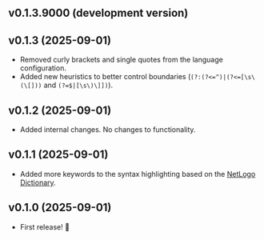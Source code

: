 ## v0.1.3.9000 (development version)

## v0.1.3 (2025-09-01)

- Removed curly brackets and single quotes from the language configuration.
- Added new heuristics to better control boundaries (`(?:(?<=^)|(?<=[\s\(\[]))` and `(?=$|[\s\)\]])`).

## v0.1.2 (2025-09-01)

- Added internal changes. No changes to functionality.

## v0.1.1 (2025-09-01)

- Added more keywords to the syntax highlighting based on the [NetLogo Dictionary](https://docs.netlogo.org/dictionary.html).

## v0.1.0 (2025-09-01)

- First release! 🎉

